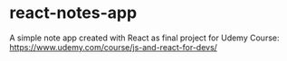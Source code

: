 # react-notes-app
A simple note app created with React as final project for Udemy Course: https://www.udemy.com/course/js-and-react-for-devs/
